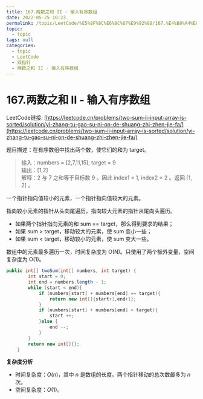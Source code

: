 ```yaml
---
title: 167.两数之和 II - 输入有序数组
date: 2022-05-25 10:23
permalink: /topic/LeetCode/%E5%8F%8C%E6%8C%87%E9%92%88/167.%E4%B8%A4%E6%95%B0%E4%B9%8B%E5%92%8C%20II%20-%20%E8%BE%93%E5%85%A5%E6%9C%89%E5%BA%8F%E6%95%B0%E7%BB%84
topic: 
  - topic
tags: null
categories: 
  - topic
  - LeetCode
  - 双指针
  - 两数之和 II - 输入有序数组
---
```

# 167.两数之和 II - 输入有序数组

LeetCode链接: [https://leetcode.cn/problems/two-sum-ii-input-array-is-sorted/solution/yi-zhang-tu-gao-su-ni-on-de-shuang-zhi-zhen-jie-fa/](https://leetcode.cn/problems/two-sum-ii-input-array-is-sorted/solution/yi-zhang-tu-gao-su-ni-on-de-shuang-zhi-zhen-jie-fa/)

题目描述：在有序数组中找出两个数，使它们的和为 target。

> 输入：numbers = [2,7,11,15], target = 9  
> 输出：[1,2]  
> 解释：2 与 7 之和等于目标数 9 。因此 index1 = 1, index2 = 2 。返回 [1, 2] 。

一个指针指向值较小的元素，一个指针指向值较大的元素。

指向较小元素的指针从头向尾遍历，指向较大元素的指针从尾向头遍历。

* 如果两个指针指向元素的和 sum == target，那么得到要求的结果；
* 如果 sum > target，移动较大的元素，使 sum 变小一些；
* 如果 sum < target，移动较小的元素，使 sum 变大一些。

数组中的元素最多遍历一次，时间复杂度为 O(N)。只使用了两个额外变量，空间复杂度为 O(1)。

```java
public int[] twoSum(int[] numbers, int target) {
        int start = 0;
        int end = numbers.length - 1;
        while (start < end){
            if (numbers[start] + numbers[end] == target){
                return new int[]{start+1,end+1};
            }
            if (numbers[start] + numbers[end] < target){
                start ++;
            }else {
                end --;
            }
        }
        return new int[]{};
    }
```

**复杂度分析**

* 时间复杂度：$O(n)$，其中 $n$ 是数组的长度。两个指针移动的总次数最多为 $n$ 次。
* 空间复杂度：$O(1)﻿$。

‍
